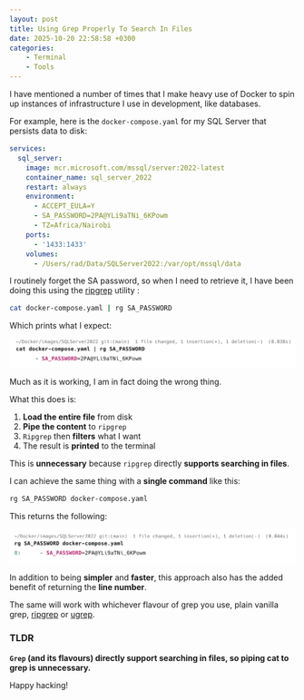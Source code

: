 ```yaml
---
layout: post
title: Using Grep Properly To Search In Files
date: 2025-10-20 22:58:58 +0300
categories:
    - Terminal
    - Tools
---
```


I have mentioned a number of times that I make heavy use of Docker to spin up instances of infrastructure I use in development, like databases. 

For example, here is the `docker-compose.yaml` for my SQL Server that persists data to disk:

```yaml
services:
  sql_server:
    image: mcr.microsoft.com/mssql/server:2022-latest
    container_name: sql_server_2022
    restart: always
    environment:
      - ACCEPT_EULA=Y
      - SA_PASSWORD=2PA@YLi9aTNi_6KPowm
      - TZ=Africa/Nairobi
    ports:
      - '1433:1433'
    volumes:
      - /Users/rad/Data/SQLServer2022:/var/opt/mssql/data
```

I routinely forget the SA password, so when I need to retrieve it, I have been doing this using the [ripgrep](https://github.com/BurntSushi/ripgrep) utility :

```bash
cat docker-compose.yaml | rg SA_PASSWORD
```

Which prints what I expect:

![grepPassword](../images/2025/10/grepPassword.png)

Much as it is working, I am in fact doing the wrong thing.

What this does is:

1. **Load the entire file** from disk
2. **Pipe the content** to `ripgrep`
3. `Ripgrep` then **filters** what I want
4. The result is **printed** to the terminal

This is **unnecessary** because `ripgrep` directly **supports searching in files**.

I can achieve the same thing with a **single command** like this:

```bash
rg SA_PASSWORD docker-compose.yaml
```

This returns the following:

![ripGrepSearch](../images/2025/10/ripGrepSearch.png)

In addition to being **simpler** and **faster**, this approach also has the added benefit of returning the **line number**.

The same will work with whichever flavour of grep you use, plain vanilla grep, [ripgrep](https://github.com/BurntSushi/ripgrep) or [ugrep](https://github.com/Genivia/ugrep).

### TLDR

**`Grep` (and its flavours) directly support searching in files, so piping cat to grep is unnecessary.**

Happy hacking!
